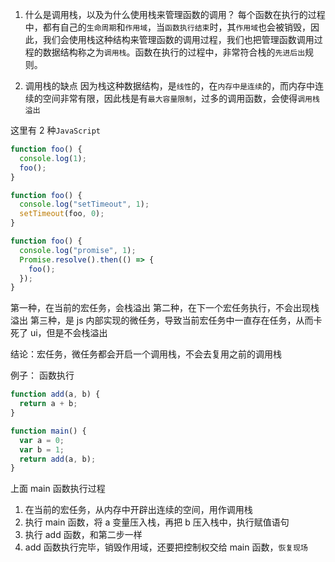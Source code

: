 1. 什么是调用栈，以及为什么使用栈来管理函数的调用？
   每个函数在执行的过程中，都有自己的`生命周期`和`作用域`，当`函数执行结束`时，其`作用域`也会被销毁，因此，我们会使用栈这种结构来管理函数的调用过程，我们也把管理函数调用过程的数据结构称之为`调用栈`。函数在执行的过程中，非常符合栈的`先进后出`规则。

2. 调用栈的缺点
   因为栈这种数据结构，是`线性`的，在`内存中是连续`的，而内存中连续的空间非常有限，因此栈是有`最大容量限制`，过多的调用函数，会使得`调用栈溢出`

这里有 2 种`JavaScript`

```js
function foo() {
  console.log(1);
  foo();
}

function foo() {
  console.log("setTimeout", 1);
  setTimeout(foo, 0);
}

function foo() {
  console.log("promise", 1);
  Promise.resolve().then(() => {
    foo();
  });
}
```

第一种，在当前的宏任务，会栈溢出
第二种，在下一个宏任务执行，不会出现栈溢出
第三种，是 js 内部实现的微任务，导致当前宏任务中一直存在任务，从而卡死了 ui，但是不会栈溢出

结论：宏任务，微任务都会开启一个调用栈，不会去复用之前的调用栈

例子：
函数执行

```js
function add(a, b) {
  return a + b;
}

function main() {
  var a = 0;
  var b = 1;
  return add(a, b);
}
```

上面 main 函数执行过程

1. 在当前的宏任务，从内存中开辟出连续的空间，用作调用栈
2. 执行 main 函数，将 a 变量压入栈，再把 b 压入栈中，执行赋值语句
3. 执行 add 函数，和第二步一样
4. add 函数执行完毕，销毁作用域，还要把控制权交给 main 函数，`恢复现场`
